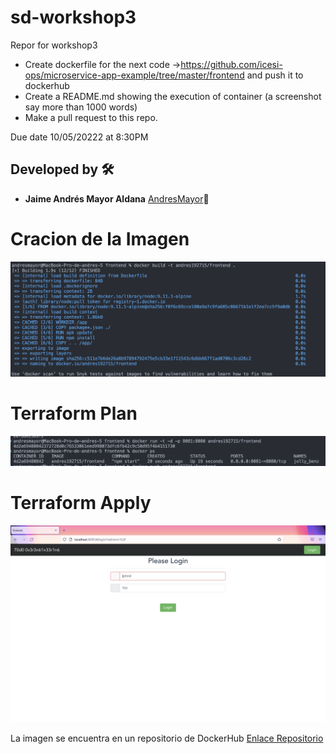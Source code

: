 # sd-workshop3
Repor for workshop3
- Create dockerfile for the next code ->https://github.com/icesi-ops/microservice-app-example/tree/master/frontend and push it to dockerhub
- Create a README.md showing the execution of container (a screenshot say more than 1000 words)
- Make a pull request to this repo.


Due date 10/05/20222 at 8:30PM
## Developed by 🛠️
* **Jaime Andrés Mayor Aldana**  [AndresMayor](https://github.com/AndresMayor)🚀

# Cracion de la Imagen

![Creamos la imagen ](./ss/DockerImage.png "Creacion de la imagen")

# Terraform Plan

![Docker Run ](./ss/DockerRun.png "Creacion del contenedor")

# Terraform Apply

![Frontend Deploy](./ss/FrontendDeploy.png "Frontend Desplegado")

La imagen se encuentra en un repositorio de DockerHub [Enlace Repositorio](https://hub.docker.com/repository/docker/andres192715/frontend)



